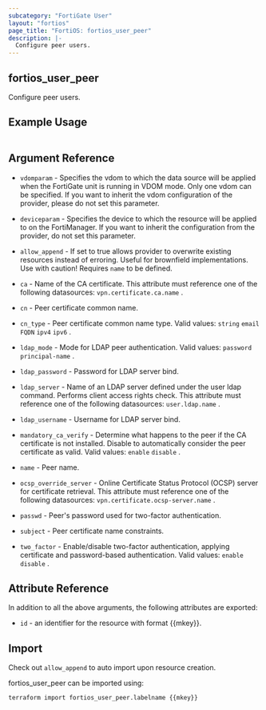 ```yaml
---
subcategory: "FortiGate User"
layout: "fortios"
page_title: "FortiOS: fortios_user_peer"
description: |-
  Configure peer users.
---
```


## fortios_user_peer
Configure peer users.

## Example Usage

```hcl

```

## Argument Reference
* `vdomparam` - Specifies the vdom to which the data source will be applied when the FortiGate unit is running in VDOM mode. Only one vdom can be specified. If you want to inherit the vdom configuration of the provider, please do not set this parameter.
* `deviceparam` - Specifies the device to which the resource will be applied to on the FortiManager. If you want to inherit the configuration from the provider, do not set this parameter.
* `allow_append` - If set to true allows provider to overwrite existing resources instead of erroring. Useful for brownfield implementations. Use with caution! Requires `name` to be defined.

* `ca` - Name of the CA certificate. This attribute must reference one of the following datasources: `vpn.certificate.ca.name` .
* `cn` - Peer certificate common name.
* `cn_type` - Peer certificate common name type. Valid values: `string` `email` `FQDN` `ipv4` `ipv6` .
* `ldap_mode` - Mode for LDAP peer authentication. Valid values: `password` `principal-name` .
* `ldap_password` - Password for LDAP server bind.
* `ldap_server` - Name of an LDAP server defined under the user ldap command. Performs client access rights check. This attribute must reference one of the following datasources: `user.ldap.name` .
* `ldap_username` - Username for LDAP server bind.
* `mandatory_ca_verify` - Determine what happens to the peer if the CA certificate is not installed. Disable to automatically consider the peer certificate as valid. Valid values: `enable` `disable` .
* `name` - Peer name.
* `ocsp_override_server` - Online Certificate Status Protocol (OCSP) server for certificate retrieval. This attribute must reference one of the following datasources: `vpn.certificate.ocsp-server.name` .
* `passwd` - Peer's password used for two-factor authentication.
* `subject` - Peer certificate name constraints.
* `two_factor` - Enable/disable two-factor authentication, applying certificate and password-based authentication. Valid values: `enable` `disable` .

## Attribute Reference

In addition to all the above arguments, the following attributes are exported:
* `id` - an identifier for the resource with format {{mkey}}.

## Import

Check out `allow_append` to auto import upon resource creation.

fortios_user_peer can be imported using:
```sh
terraform import fortios_user_peer.labelname {{mkey}}
```
